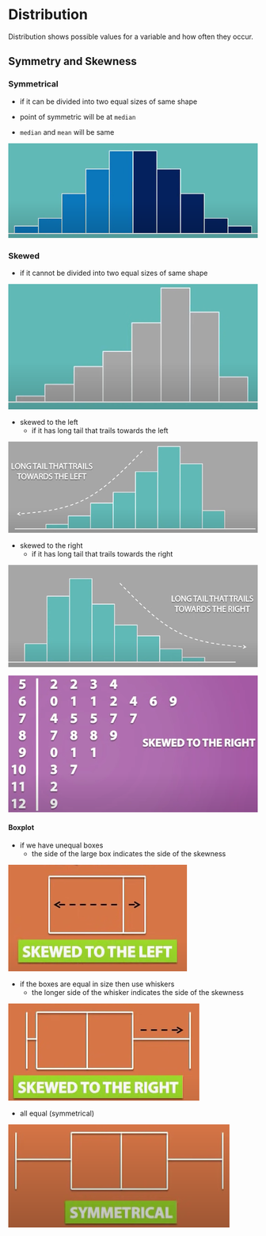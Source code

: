 # Distribution

Distribution shows possible values for a variable and how often they occur.

## Symmetry and Skewness

### Symmetrical

* if it can be divided into two equal sizes of same shape

* point of symmetric will be at `median`
* `median` and `mean` will be same

![Image Symmetrical Distribution](img/004.distribution-1003074747.png)

### Skewed

* if it cannot be divided into two equal sizes of same shape

![Image Skewed Distribution](img/004.distribution-1003074912.png)

* skewed to the left
  * if it has long tail that trails towards the left

![Image Left Skewed](img/004.distribution-1003075138.png)

* skewed to the right
  * if it has long tail that trails towards the right

![Image Right Skewed](img/004.distribution-1003075224.png)

![Image Rigth Skewed Stemplot ](img/004.distribution-1003075357.png)

#### Boxplot

* if we have unequal boxes
  * the side of the large box indicates the side of the skewness

![Image Box left skewness](img/004.distribution-1003075700.png)

* if the boxes are equal in size then use whiskers
  * the longer side of the whisker indicates the side of the skewness

![Image Whisker right skewness](img/004.distribution-1003075918.png)

* all equal (symmetrical)

![Image Boxplot symmetric](img/004.distribution-1003080108.png)

